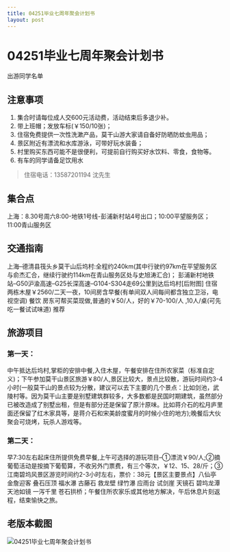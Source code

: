 ```yaml
---
title: 04251毕业七周年聚会计划书
layout: post
---
```

# 04251毕业七周年聚会计划书
出游同学名单

<!-- more -->
## 注意事项
1. 集合时请每位成人交600元活动费，活动结束后多退少补。
2. 带上班帽；发放车标(￥150/10张)；
3. 住宿免费提供一次性洗漱产品，莫干山游大家请自备好防晒防蚊虫用品；
4. 景区附近有漂流和水库游泳，可带好玩水装备；
5. 村里购买东西可能不是很便利，可提前自行购买好水饮料、零食，食物等。
6. 有车的同学请备足饮用水

> 住宿电话：13587201194 沈先生

## 集合点 	
上海：8.30号周六8:00-地铁1号线-彭浦新村站4号出口；10:00平望服务区；11:00青山服务区
## 交通指南 	
上海–德清县筏头乡莫干山后坞村:全程约240km(其中行驶约97km在平望服务区与俞杰汇合，继续行驶约114km在青山服务区处与史旭涛汇合)；
彭浦新村地铁站–G50沪渝高速–G25长深高速–G104-S304走69公里到达后坞村[后附图]
住宿 	两栋木屋￥2560/二天一夜，10间房含早餐(有单间双人间每间都含独立卫浴，电视空调)
餐饮 	房东可帮买菜现做,普通的￥50/人，好的￥70-100/人 ,10人/桌(可先吃一餐试试味道)
推荐

## 旅游项目

### 第一天：
中午抵达后坞村,掌柜的安排中餐,入住木屋，午餐安排在住所农家菜（标准自定义)；下午参加莫干山景区旅游￥80/人,景区比较大，景点比较散，游玩时间约3-4小时(一般莫干山的景点较为分散，建议可以去下主要的几个景点：比如剑池，武陵村等。因为莫干山主要是别墅建筑群较多，大多数都是民国时期建筑，虽然部分已被改造成了别墅出租，但是有部分还是保留了原汁原味。比如蒋介石的松月庐里面还保留了红木家具等，是蒋介石和宋美龄度蜜月的时候小住的地方);晚餐后大伙聚会可烧烤，玩杀人游戏等。

### 第二天：
早7:30左右起床住所提供免费早餐,上午可选择的游玩项目–①漂流￥90/人;②摘葡萄活动是按摘下葡萄算，不收另外门票费，有三个等次，￥12、15、28/斤；③江南碧坞风景区游览时间约2-3小时左右，票价：38元【景区主要景点】八仙亭 金詹迎客 叠石压顶 福水瀑 古藤石 救龙壁 绿竹瀑 应雨台 试剑崖   天镜石 碧坞龙潭 天池如镜   一泻千里 苍石拱桥；午餐住所农家乐或其他地方解决，午后休息片刻返程，结束愉快之旅。


## 老版本截图
![04251毕业七周年聚会计划书](https://ooo.0o0.ooo/2017/06/27/595223d036ee6.png)